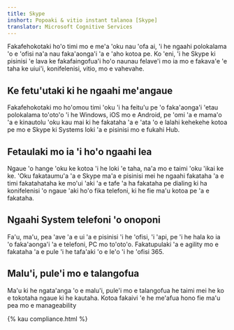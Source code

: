 ```yaml
---
title: Skype
inshort: Popoaki & vitio instant talanoa [Skype]
translator: Microsoft Cognitive Services
---
```


Fakafehokotaki ho'o timi mo e me'a 'oku nau 'ofa ai, 'i he ngaahi polokalama 'o e 'ofisi na'a nau faka'aonga'i 'a e 'aho kotoa pe. Ko 'eni, 'i he Skype ki pisinisi 'e lava ke fakafaingofua'i ho'o naunau felave'i mo ia mo e fakava'e 'e taha ke uiui'i, konifelenisi, vitio, mo e vahevahe. 

## Ke fetu'utaki ki he ngaahi me'angaue
Fakafehokotaki mo ho'omou timi 'oku 'i ha feitu'u pe 'o faka'aonga'i 'etau polokalama to'oto'o 'i he Windows, iOS mo e Android, pe 'omi 'a e mama'o 'a e kinautolu 'oku kau mai ki he fakataha 'a e 'ata 'o e lalahi kehekehe kotoa pe mo e Skype ki Systems loki 'a e pisinisi mo e fukahi Hub.

## Fetaulaki mo ia 'i ho'o ngaahi lea
Ngaue 'o hange 'oku ke kotoa 'i he loki 'e taha, na'a mo e taimi 'oku 'ikai ke ke. 'Oku fakataumu'a 'a e Skype ma'a e pisinisi mei he ngaahi fakataha 'a e timi fakatahataha ke mo'ui 'aki 'a e tafe 'a ha fakataha pe dialing ki ha konifelenisi 'o ngaue 'aki ho'o fika telefoni, ki he fie ma'u kotoa pe 'a e fakataha. 

## Ngaahi System telefoni 'o onoponi
Fa'u, ma'u, pea 'ave 'a e ui 'a e pisinisi 'i he 'ofisi, 'i 'api, pe 'i he hala ko ia 'o faka'aonga'i 'a e telefoni, PC mo to'oto'o. Fakatupulaki 'a e agility mo e fakataha 'a e pule 'i he tafa'aki 'o e le'o 'i he 'ofisi 365. 

## Malu'i, pule'i mo e talangofua
Ma'u ki he ngata'anga 'o e malu'i, pule'i mo e talangofua he taimi mei he ko e tokotaha ngaue ki he kautaha. Kotoa fakaivi 'e he me'afua hono fie ma'u pea mo e manageability 

{% kau compliance.html %}

